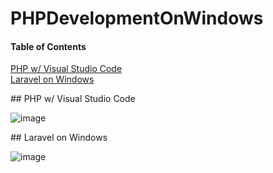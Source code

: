 # PHPDevelopmentOnWindows

#### Table of Contents  
[PHP w/ Visual Studio Code](#VisualStudioCode)  
[Laravel on Windows](#Laravel)  

<a name="VisualStudioCode"/>
## PHP w/ Visual Studio Code

![image](https://user-images.githubusercontent.com/7895269/74162228-046f6200-4c29-11ea-93a0-bc2dcb93d5a9.png)

<a name="Laravel"/>
## Laravel on Windows

![image](https://user-images.githubusercontent.com/7895269/74163160-a5125180-4c2a-11ea-85e5-6c901ff01795.png)
